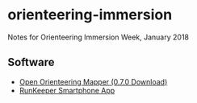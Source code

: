 # orienteering-immersion
Notes for Orienteering Immersion Week, January 2018

## Software
* [Open Orienteering Mapper (0.7.0 Download)](http://www.openorienteering.org/apps/mapper/)
* [RunKeeper Smartphone App](https://runkeeper.com/)
